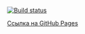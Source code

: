 [![Build status](https://ci.appveyor.com/api/projects/status/tur6cspu2ic72onm?svg=true)](https://ci.appveyor.com/project/ADeoZ/ahj-ws-1-frontend)

[Ссылка на GitHub Pages](https://adeoz.github.io/ahj-ws-1-frontend/)
